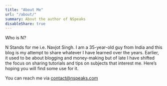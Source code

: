 ```yaml
---
title: "About Me"
url: "/about/"
summary: About the author of NSpeaks
disableShare: true
---
```


Who is N?

N Stands for me i.e. Navjot Singh. I am a 35-year-old guy from India and this blog is my attempt to share whatever I have learned over the years. Earlier, it used to be about blogging and money-making but of late I have shifted the focus on sharing tutorials and tips on subjects that interest me. Here’s hoping you will find some use for it.

You can reach me via contact@nspeaks.com